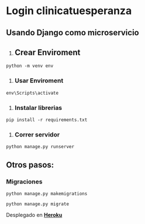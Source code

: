 # Login clinicatuesperanza

## Usando Django como microservicio

1. ## Crear Enviroment
```
python -m venv env
```
1. ### Usar Enviroment
```
env\Scripts\activate
```

1. ### Instalar librerias
```
pip install -r requirements.txt 
```

1. ### Correr servidor
```
python manage.py runserver
```

## Otros pasos:

### Migraciones
```
python manage.py makemigrations
```
```
python manage.py migrate
```

Desplegado en [__Heroku__](https://clinica-tuesperanza-db.herokuapp.com)

